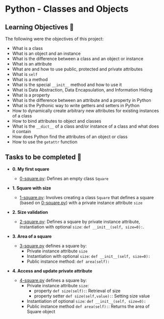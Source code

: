 # Python - Classes and Objects

## Learning Objectives :dart:

The following were the objectives of this project:

* What is a class
* What is an object and an instance
* What is the difference between a class and an object or instance
* What is an attribute
* What are and how to use public, protected and private attributes
* What is `self`
* What is a method
* What is the special `__init__` method and how to use it
* What is Data Abstraction, Data Encapsulation, and Information Hiding
* What is a property
* What is the difference between an attribute and a property in Python
* What is the Pythonic way to write getters and setters in Python
* How to dynamically create arbitrary new attributes for existing instances of a class
* How to bind attributes to object and classes
* What is the `__dict__` of a class and/or instance of a class and what does it contain
* How does Python find the attributes of an object or class
* How to use the `getattr` function


## Tasks to be completed :page_with_curl:

* **0. My first square**
  * [0-square.py](0-square.py): Defines an empty class `Square`

* **1. Square with size**
  * [1-square.py](1-square.py): Involves creating a class `Square` that defines a square (based on [0-square.py](0-square.py)) with a private instance attribute
`size`

* **2. Size validation**
  * [2-square.py](2-square.py): Defines a square by private instance attribute,
instantiation with optional `size`: `def __init__(self, size=0):`.

* **3. Area of a square**
  * [3-square.py](3-square.py) defines a square by:
      * Private instance attribute `size`
      * Instantiation with optional `size`: `def __init__(self, size=0):`
      * Public instance method: `def area(self):`

* **4. Access and update private attribute**
  * [4-square.py](4-square.py) defines a square by:
      * Private instance attribute `size`:
           * property `def size(self):`: Retrieval of size
           * property setter `def size(self,value):`: Setting size value
      * Instantiation of optional `size`: `def __init__(self, size=0):`
      * Public instance method `def area(self):`: Returns the area of Square object 







